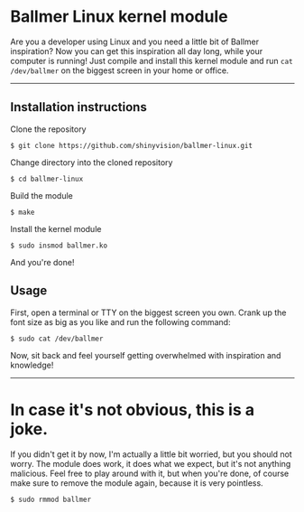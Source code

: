 # Ballmer Linux kernel module

Are you a developer using Linux and you need a little bit of Ballmer inspiration? Now you can get this inspiration all day long, while your computer is running! Just compile and install this kernel module and run `cat /dev/ballmer` on the biggest screen in your home or office.

---

## Installation instructions

Clone the repository

```shell
$ git clone https://github.com/shinyvision/ballmer-linux.git
```

Change directory into the cloned repository

```shell
$ cd ballmer-linux
```

Build the module

```shell
$ make
```

Install the kernel module

```shell
$ sudo insmod ballmer.ko
```

And you're done!

## Usage

First, open a terminal or TTY on the biggest screen you own. Crank up the font size as big as you like and run the following command:

```shell
$ sudo cat /dev/ballmer
```

Now, sit back and feel yourself getting overwhelmed with inspiration and knowledge!

---

# In case it's not obvious, this is a joke.

If you didn't get it by now, I'm actually a little bit worried, but you should not worry. The module does work, it does what we expect, but it's not anything malicious. Feel free to play around with it, but when you're done, of course make sure to remove the module again, because it is very pointless.

```shell
$ sudo rmmod ballmer
```
